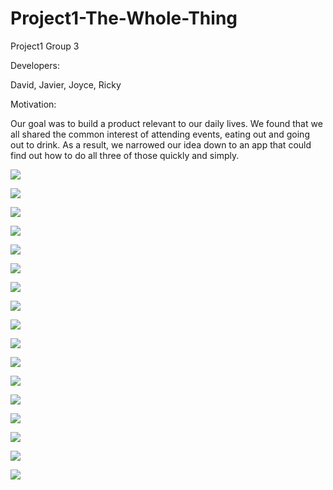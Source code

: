 # Project1-The-Whole-Thing
Project1 Group 3

Developers:

David, Javier, Joyce, Ricky


Motivation:

Our goal was to build a product relevant to our daily lives. We found that we all shared the common interest of attending events, eating out and going out to drink. As a result, we narrowed our idea down to an app that could find out how to do all three of those quickly and simply.



![](assets/images/App2%20Snapshots/googleMap.png)

![](assets/images/App2%20Snapshots/googleMapandEventBrite.png)

![](assets/images/App2%20Snapshots/fourSquareAjax.png)

![](assets/images/App2%20Snapshots/fourSquareAjax2.png)

![](assets/images/App2%20Snapshots/renderImage4Square.png)

![](assets/images/App2%20Snapshots/eventBriteRenderResult.png)

![](assets/images/App2%20Snapshots/ConditionforSendingtoFirebase.png)

![](assets/images/App2%20Snapshots/quickSearch.png)

![](assets/images/App2%20Snapshots/quickSearchResult.png)

![](assets/images/App2%20Snapshots/PostQuickSearch.png)

![](assets/images/App2%20Snapshots/PostQuickSearchfood.png)

![](assets/images/App2%20Snapshots/filterSearch.png)

![](assets/images/App2%20Snapshots/filterByPaidUnpaid.png)

![](assets/images/App2%20Snapshots/filterbyDistance.png)

![](assets/images/App2%20Snapshots/clickThumbnail.png)

![](assets/images/App2%20Snapshots/filterSearchMap.png)

![](assets/images/App2%20Snapshots/filterSearchbutton.png)




